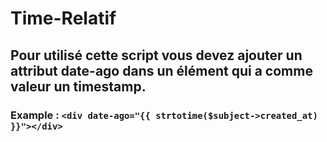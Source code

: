 # Time-Relatif

## Pour utilisé cette script vous devez ajouter un attribut date-ago dans un élément qui a comme valeur un timestamp.

### Example : `<div date-ago="{{ strtotime($subject->created_at) }}"></div>`
